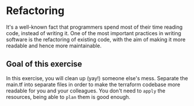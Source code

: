 # Refactoring

It's a well-known fact that programmers spend most of their time reading code, instead of writing it.
One of the most important practices in writing software is the refactoring of existing code, with the aim of
making it more readable and hence more maintainable. 

## Goal of this exercise

In this exercise, you will clean up (yay!) someone else's mess. Separate the main.tf into separate files 
in order to make the terraform codebase more readable for you and your colleagues. You don't need to `apply` the resources, being able to `plan` them is good enough.
